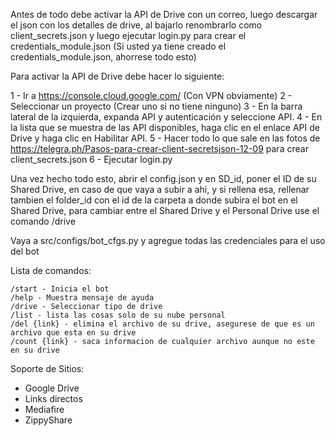 Antes de todo debe activar la API de Drive con un correo, luego descargar el json con los detalles de drive, al bajarlo renombrarlo como client_secrets.json y luego 
ejecutar login.py para crear el credentials_module.json (Si usted ya tiene creado el credentials_module.json, ahorrese todo esto)


Para activar la API de Drive debe hacer lo siguiente:

1 - Ir a https://console.cloud.google.com/ (Con VPN obviamente)
2 -  Seleccionar un proyecto (Crear uno si no tiene ninguno)
3 - En la barra lateral de la izquierda, expanda API y autenticación y seleccione API.
4 - En la lista que se muestra de las API disponibles, haga clic en el enlace API de Drive y haga clic en Habilitar API.
5 - Hacer todo lo que sale en las fotos de https://telegra.ph/Pasos-para-crear-client-secretsjson-12-09 para crear client_secrets.json
6 - Ejecutar login.py


Una vez hecho todo esto, abrir el config.json y en SD_id, poner el ID de su Shared Drive, en caso de que vaya a subir a ahi, y si rellena esa, rellenar tambien el 
folder_id con el id de la carpeta a donde subira el bot en el Shared Drive, para cambiar entre el Shared Drive y el Personal Drive use el comando /drive

Vaya a src/configs/bot_cfgs.py y agregue todas las credenciales para el uso del bot

Lista de comandos:

```
/start - Inicia el bot
/help - Muestra mensaje de ayuda
/drive - Seleccionar tipo de drive
/list - lista las cosas solo de su nube personal
/del {link} - elimina el archivo de su drive, asegurese de que es un archivo que esta en su drive
/count {link} - saca informacion de cualquier archivo aunque no este en su drive
```

Soporte de Sitios:
- Google Drive
- Links directos
- Mediafire
- ZippyShare
